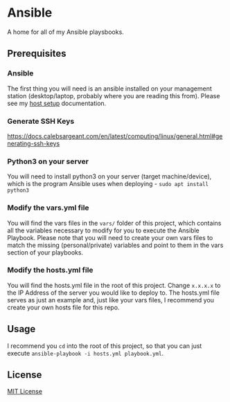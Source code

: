 # Ansible

A home for all of my Ansible playsbooks.

## Prerequisites
### Ansible
The first thing you will need is an ansible installed on your management station (desktop/laptop, probably where you are reading this from). Please see my [host setup](https://docs.calebsargeant.com/en/latest/other/general/host-setup.html) documentation.

### Generate SSH Keys
https://docs.calebsargeant.com/en/latest/computing/linux/general.html#generating-ssh-keys

### Python3 on your server
You will need to install python3 on your server (target machine/device), which is the program Ansible uses when deploying - `sudo apt install python3`

### Modify the vars.yml file
You will find the vars files in the `vars/` folder of this project, which contains all the variables necessary to modify for you to execute the Ansible Playbook. Please note that you will need to create your own vars files to match the missing (personal/private) variables and point to them in the vars section of your playbooks.

### Modify the hosts.yml file
You will find the hosts.yml file in the root of this project. Change `x.x.x.x` to the IP Address of the server you would like to deploy to. The hosts.yml file serves as just an example and, just like your vars files, I recommend you create your own hosts file for this repo.

## Usage
I recommend you `cd` into the root of this project, so that you can just execute `ansible-playbook -i hosts.yml playbook.yml`.

## License
[MIT License](https://github.com/CalebSargeant/ansible/blob/master/LICENSE) 
